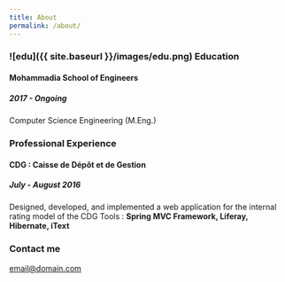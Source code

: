 ```yaml
---
title: About
permalink: /about/
---
```


### ![edu]({{ site.baseurl }}/images/edu.png) Education
#### Mohammadia School of Engineers
##### 2017 - Ongoing
Computer Science Engineering
(M.Eng.)
### Professional Experience
#### CDG : Caisse de Dépôt et de Gestion
##### July - August 2016
Designed, developed, and implemented a web application for the internal rating model of the CDG
Tools :  **Spring MVC Framework, Liferay, Hibernate, iText**

### Contact me

[email@domain.com](mailto:email@domain.com)
